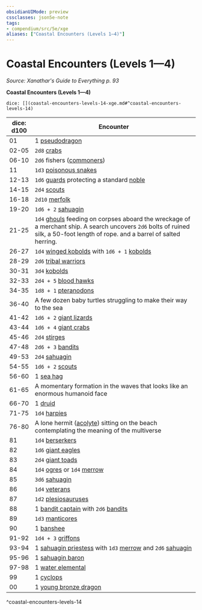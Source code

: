 ```yaml
---
obsidianUIMode: preview
cssclasses: json5e-note
tags:
- compendium/src/5e/xge
aliases: ["Coastal Encounters (Levels 1—4)"]
---
```

# Coastal Encounters (Levels 1—4)
*Source: Xanathar's Guide to Everything p. 93* 

**Coastal Encounters (Levels 1—4)**

`dice: [](coastal-encounters-levels-14-xge.md#^coastal-encounters-levels-14)`

| dice: d100 | Encounter |
|------------|-----------|
| 01 | 1 [pseudodragon](/Systems/5e/bestiary/dragon/pseudodragon.md) |
| 02-05 | `2d8` [crabs](/Systems/5e/bestiary/beast/crab.md) |
| 06-10 | `2d6` fishers ([commoners](/Systems/5e/bestiary/humanoid/commoner.md)) |
| 11 | `1d3` [poisonous snakes](/Systems/5e/bestiary/beast/poisonous-snake.md) |
| 12-13 | `1d6` [guards](/Systems/5e/bestiary/humanoid/guard.md) protecting a standard [noble](/Systems/5e/bestiary/humanoid/noble.md) |
| 14-15 | `2d4` [scouts](/Systems/5e/bestiary/humanoid/scout.md) |
| 16-18 | `2d10` [merfolk](/Systems/5e/bestiary/humanoid/merfolk.md) |
| 19-20 | `1d6 + 2` [sahuagin](/Systems/5e/bestiary/humanoid/sahuagin.md) |
| 21-25 | `1d4` [ghouls](/Systems/5e/bestiary/undead/ghoul.md) feeding on corpses aboard the wreckage of a merchant ship. A search uncovers `2d6` bolts of ruined silk, a 50-foot length of rope. and a barrel of salted herring. |
| 26-27 | `1d4` [winged kobolds](/Systems/5e/bestiary/humanoid/winged-kobold.md) with `1d6 + 1` [kobolds](/Systems/5e/bestiary/humanoid/kobold.md) |
| 28-29 | `2d6` [tribal warriors](/Systems/5e/bestiary/humanoid/tribal-warrior.md) |
| 30-31 | `3d4` [kobolds](/Systems/5e/bestiary/humanoid/kobold.md) |
| 32-33 | `2d4 + 5` [blood hawks](/Systems/5e/bestiary/beast/blood-hawk.md) |
| 34-35 | `1d8 + 1` [pteranodons](/Systems/5e/bestiary/beast/pteranodon.md) |
| 36-40 | A few dozen baby turtles struggling to make their way to the sea |
| 41-42 | `1d6 + 2` [giant lizards](/Systems/5e/bestiary/beast/giant-lizard.md) |
| 43-44 | `1d6 + 4` [giant crabs](/Systems/5e/bestiary/beast/giant-crab.md) |
| 45-46 | `2d4` [stirges](/Systems/5e/bestiary/beast/stirge.md) |
| 47-48 | `2d6 + 3` [bandits](/Systems/5e/bestiary/humanoid/bandit.md) |
| 49-53 | `2d4` [sahuagin](/Systems/5e/bestiary/humanoid/sahuagin.md) |
| 54-55 | `1d6 + 2` [scouts](/Systems/5e/bestiary/humanoid/scout.md) |
| 56-60 | 1 [sea hag](/Systems/5e/bestiary/fey/sea-hag.md) |
| 61-65 | A momentary formation in the waves that looks like an enormous humanoid face |
| 66-70 | 1 [druid](/Systems/5e/bestiary/humanoid/druid.md) |
| 71-75 | `1d4` [harpies](/Systems/5e/bestiary/monstrosity/harpy.md) |
| 76-80 | A lone hermit ([acolyte](/Systems/5e/bestiary/humanoid/acolyte.md)) sitting on the beach contemplating the meaning of the multiverse |
| 81 | `1d4` [berserkers](/Systems/5e/bestiary/humanoid/berserker.md) |
| 82 | `1d6` [giant eagles](/Systems/5e/bestiary/beast/giant-eagle.md) |
| 83 | `2d4` [giant toads](/Systems/5e/bestiary/beast/giant-toad.md) |
| 84 | `1d4` [ogres](/Systems/5e/bestiary/giant/ogre.md) or `1d4` [merrow](/Systems/5e/bestiary/monstrosity/merrow.md) |
| 85 | `3d6` [sahuagin](/Systems/5e/bestiary/humanoid/sahuagin.md) |
| 86 | `1d4` [veterans](/Systems/5e/bestiary/humanoid/veteran.md) |
| 87 | `1d2` [plesiosauruses](/Systems/5e/bestiary/beast/plesiosaurus.md) |
| 88 | 1 [bandit captain](/Systems/5e/bestiary/humanoid/bandit-captain.md) with `2d6` [bandits](/Systems/5e/bestiary/humanoid/bandit.md) |
| 89 | `1d3` [manticores](/Systems/5e/bestiary/monstrosity/manticore.md) |
| 90 | 1 [banshee](/Systems/5e/bestiary/undead/banshee.md) |
| 91-92 | `1d4 + 3` [griffons](/Systems/5e/bestiary/monstrosity/griffon.md) |
| 93-94 | 1 [sahuagin priestess](/Systems/5e/bestiary/humanoid/sahuagin-priestess.md) with `1d3` [merrow](/Systems/5e/bestiary/monstrosity/merrow.md) and `2d6` [sahuagin](/Systems/5e/bestiary/humanoid/sahuagin.md) |
| 95-96 | 1 [sahuagin baron](/Systems/5e/bestiary/humanoid/sahuagin-baron.md) |
| 97-98 | 1 [water elemental](/Systems/5e/bestiary/elemental/water-elemental.md) |
| 99 | 1 [cyclops](/Systems/5e/bestiary/giant/cyclops.md) |
| 00 | 1 [young bronze dragon](/Systems/5e/bestiary/dragon/young-bronze-dragon.md) |
^coastal-encounters-levels-14